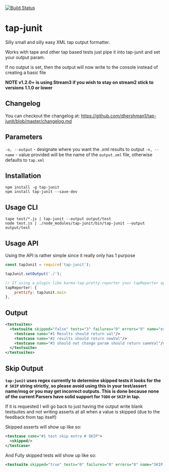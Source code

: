 [![Build Status](https://travis-ci.org/dhershman1/tap-junit.svg?branch=master)](https://travis-ci.org/dhershman1/tap-junit)

# tap-junit

Silly small and silly easy XML tap output formatter.

Works with tape and other tap based tests just pipe it into tap-junit and set your output param.

If no output is set, then the output will now write to the console instead of creating a basic file

**NOTE v1.2.0+ is using Stream3 if you wish to stay on stream2 stick to versions 1.1.0 or lower**

## Changelog

You can checkout the changelog at: https://github.com/dhershman1/tap-junit/blob/master/changelog.md

## Parameters

`-o, --output` - designate where you want the .xml results to output
`-n, --name` - value provided will be the name of the `output.xml` file, otherwise defaults to `tap.xml`

## Installation

~~~ text
npm install -g tap-junit
npm install tap-junit --save-dev
~~~

## Usage CLI

~~~ text
tape test/*.js | tap-junit --output output/test
node test.js | ./node_modules/tap-junit/bin/tap-junit --output output/test
~~~

## Usage API

Using the API is rather simple since it really only has 1 purpose

```js
const tapJunit = require('tap-junit');

tapJunit.setOutput('./');

// If using a plugin like karma-tap-pretty-reporter your tapReporter option would look like:
tapReporter: {
	prettify: tapJunit.main
},

```

## Output

```xml
<testsuites>
  <testsuite skipped="false" tests="3" failures="0" errors="0" name="example tests">
    <testcase name="#1 Results should return val"/>
    <testcase name="#2 results should return newVal"/>
    <testcase name="#3 should not change param should return sameVal"/>
  </testsuite>
</testsuites>
```

## Skip Output

**`tap-junit` uses regex currently to determine skipped tests it looks for the `# SKIP` string strictly, so please avoid using this in your test/assert name/msg or you may get incorrect outputs. This is done because none of the current Parsers have solid support for `TODO` or `SKIP` in tap.**

If it is requested I will go back to just having the output write blank testsuites and not writing asserts at all when a value is skipped (due to the feedback from tap itself)

Skipped asserts will show up like so:

```xml
<testcase name="#1 test skip extra # SKIP">
  <skipped/>
</testcase>
```

And Fully skipped tests will show up like so:

```xml
<testsuite skipped="true" tests="0" failures="0" errors="0" name="SKIP skipped test"/>
```

